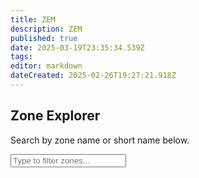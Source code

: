 ```yaml
---
title: ZEM
description: ZEM
published: true
date: 2025-03-19T23:35:34.539Z
tags: 
editor: markdown
dateCreated: 2025-02-26T19:27:21.918Z
---
```


<div class="zones-page">
  <h2>Zone Explorer</h2>
  <p>Search by zone name or short name below.</p>

  <input type="text" id="zonesSearchInput" placeholder="Type to filter zones..." />

  <!-- Container where our script will dynamically add zone cards -->
  <div id="zonesContainer"></div>
</div>
